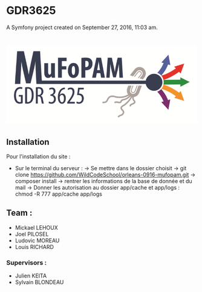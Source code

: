 GDR3625
=======

A Symfony project created on September 27, 2016, 11:03 am.



# ![pageres](web/images/logoGDR.png)

## Installation

Pour l'installation du site :
* Sur le terminal du serveur :
 -> Se mettre dans le dossier choisit
 -> git clone https://github.com/WildCodeSchool/orleans-0916-mufopam.git
 -> composer install
 -> rentrer les informations de la base de donnée et du mail
 -> Donner les autorisation au dossier app/cache et app/logs : chmod -R 777 app/cache app/logs

## Team :

  * Mickael LEHOUX
  * Joel PILOSEL
  * Ludovic MOREAU
  * Louis RICHARD

### Supervisors :
  
  * Julien KEITA
  * Sylvain BLONDEAU

